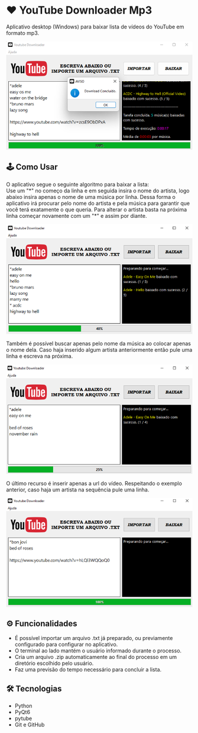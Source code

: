# ❤ YouTube Downloader Mp3

Aplicativo desktop (Windows) para baixar lista de vídeos do YouTube em formato mp3.

![preview](./.github/preview.png)

## 🕹 Como Usar
O aplicativo segue o seguinte algoritmo para baixar a lista: <br>
Use um "\*" no começo da linha e em seguida insira o nome do artista, logo abaixo insira apenas o nome de uma
música por linha. Dessa forma o aplicativo irá procurar pelo nome do artista e pela música para garantir que você
terá exatamente o que queria.
Para alterar o artista basta na próxima linha começar novamente com um "\*" e assim por diante.

![example1](./.github/example1.png)

Também é possível buscar apenas pelo nome da música ao colocar apenas o nome dela. Caso haja inserido algum artista
anteriormente então pule uma linha e escreva na próxima.

![example2](./.github/example2.png)

O último recurso é inserir apenas a url do vídeo. Respeitando o exemplo anterior, caso haja um artista na sequência pule
uma linha.

![example2](./.github/example3.png)


## ⚙ Funcionalidades

- É possível importar um arquivo .txt já preparado, ou previamente configurado para configurar no aplicativo.
- O terminal ao lado mantém o usuário informado durante o processo.
- Cria um arquivo .zip automaticamente ao final do processo em um diretório escolhido pelo usuário.
- Faz uma previsão do tempo necessário para concluir a lista.

## 🛠 Tecnologias

- Python
- PyQt6
- pytube
- Git e GitHub

